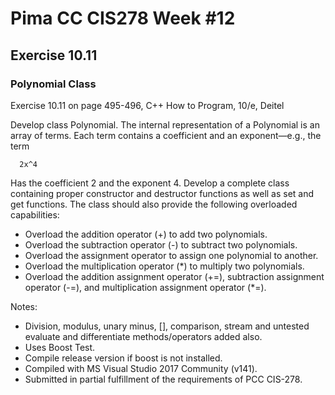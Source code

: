 # Pima CC CIS278 Week #12 
## Exercise 10.11
### Polynomial Class

Exercise 10.11 on page 495-496, C++ How to Program, 10/e, Deitel

Develop class Polynomial. The internal representation of a Polynomial is an array of terms. Each term contains a coefficient and an exponent—e.g., the term
```Text
  2x^4
```
Has the coefficient 2 and the exponent 4. Develop a complete class containing proper constructor and destructor functions as well as set and get functions. The class should also provide the following overloaded capabilities:
* Overload the addition operator (+) to add two polynomials.
* Overload the subtraction operator (-) to subtract two polynomials.
* Overload the assignment operator to assign one polynomial to another.
* Overload the multiplication operator (*) to multiply two polynomials.
* Overload the addition assignment operator (+=), subtraction assignment  operator (-=), and multiplication assignment operator (*=).


Notes:
* Division, modulus, unary minus, [], comparison, stream and untested evaluate and differentiate methods/operators added also.
* Uses Boost Test.
* Compile release version if boost is not installed.
* Compiled with MS Visual Studio 2017 Community (v141).
* Submitted in partial fulfillment of the requirements of PCC CIS-278.

